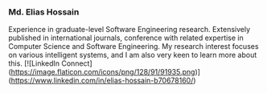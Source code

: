 ### Md. Elias Hossain 
Experience in graduate-level Software Engineering research. Extensively published in international journals, conference with related expertise in Computer Science and Software Engineering. My research interest focuses on various intelligent systems, and I am also very keen to learn more about this.
[![LinkedIn Connect] (https://image.flaticon.com/icons/png/128/91/91935.png)]
(https://www.linkedin.com/in/elias-hossain-b70678160/)
<!--
**eliashossain001/eliashossain001** is a ✨ _special_ ✨ repository because its `README.md` (this file) appears on your GitHub profile.

Here are some ideas to get you started:

- 🔭 I’m currently working on Machine Learning & Natural Language Processing ...
- 🌱 I’m currently learning ...
- 👯 I’m looking to collaborate on ...
- 🤔 I’m looking for help with ...
- 💬 Ask me about ...
- 📫 How to reach me: ...
- 😄 Pronouns: ...
- ⚡ Fun fact: ...
-->
